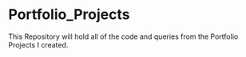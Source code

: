 # Portfolio_Projects
This Repository will hold all of the code and queries from the Portfolio Projects I created.
